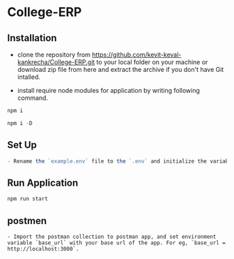 
# College-ERP




## Installation
* clone the repository from https://github.com/kevit-keval-kankrecha/College-ERP.git to your local folder on your machine or download zip file from here and extract the archive if you don't have Git intalled.

* install require node modules for application by writing following command.

``` javascript
npm i

npm i -D
```

## Set Up

```javascript
- Rename the `example.env` file to the `.env` and initialize the variables that are inside it.
```


## Run Application

```javascript
npm run start
```

## postmen
    - Import the postman collection to postman app, and set environment variable `base_url` with your base url of the app. For eg, `base_url = http://localhost:3000`.

